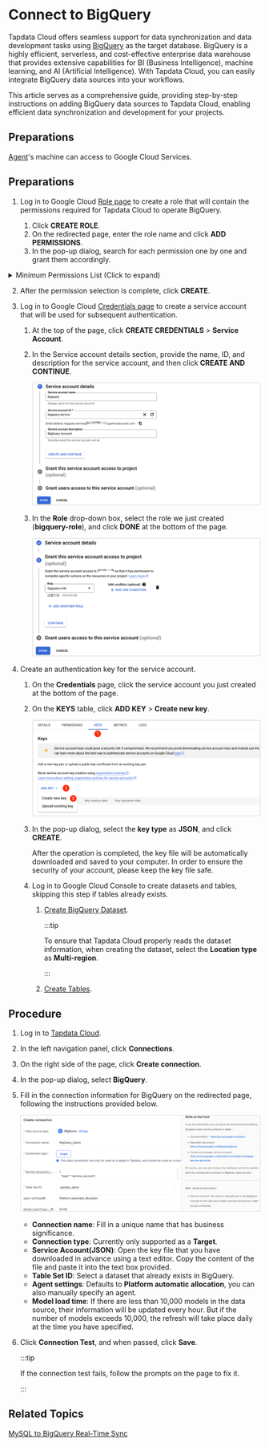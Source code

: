 # Connect to BigQuery

Tapdata Cloud offers seamless support for data synchronization and data development tasks using [BigQuery](https://cloud.google.com/bigquery/docs) as the target database. BigQuery is a highly efficient, serverless, and cost-effective enterprise data warehouse that provides extensive capabilities for BI (Business Intelligence), machine learning, and AI (Artificial Intelligence). With Tapdata Cloud, you can easily integrate BigQuery data sources into your workflows. 

This article serves as a comprehensive guide, providing step-by-step instructions on adding BigQuery data sources to Tapdata Cloud, enabling efficient data synchronization and development for your projects.

## Preparations

[Agent](../../../quick-start/install-agent/README.md)'s machine can access to Google Cloud Services.



## Preparations

1. Log in to Google Cloud [Role page](https://console.cloud.google.com/iam-admin/roles) to create a role that will contain the permissions required for Tapdata Cloud to operate BigQuery.

   1. Click **CREATE ROLE**.
   2. On the redirected page, enter the role name and click **ADD PERMISSIONS**.
   3. In the pop-up dialog, search for each permission one by one and grant them accordingly.

<details>
    <summary>Minimum Permissions List (Click to expand) </summary>
   <div>
       <div>
       bigquery.datasets.create<br/>
         bigquery.datasets.get<br/>
         bigquery.datasets.update<br/>
         bigquery.jobs.create<br/>
         bigquery.jobs.get<br/>
         bigquery.jobs.list<br/>
         bigquery.jobs.listAll<br/>
         bigquery.jobs.delete<br/>
         bigquery.jobs.update<br/>
         bigquery.routines.list<br/>
         bigquery.routines.get<br/>
         bigquery.tables.create<br/>
         bigquery.tables.delete<br/>
         bigquery.tables.get<br/>
         bigquery.tables.getData<br/>
         bigquery.tables.list<br/>
         bigquery.tables.setCategory<br/>
         bigquery.tables.update<br/>
         bigquery.tables.updateData
       </div>
     </div>
   </details>

2. After the permission selection is complete, click **CREATE**.


3. Log in to Google Cloud [Credentials page](https://console.cloud.google.com/apis/credentials) to create a service account that will be used for subsequent authentication.

   1. At the top of the page, click **CREATE CREDENTIALS** > **Service Account**.

   2. In the Service account details section, provide the name, ID, and description for the service account, and then click **CREATE AND CONTINUE**.

      ![Create access account](../../../images/create_server_account_en.png)

   3. In the **Role** drop-down box, select the role we just created (**bigquery-role**), and click **DONE** at the bottom of the page.

      ![Grant access](../../../images/grant_bigquery_role_en.png)

4. Create an authentication key for the service account.

   1. On the **Credentials** page, click the service account you just created at the bottom of the page.

   2. On the **KEYS** table, click **ADD KEY** > **Create new key**.

      ![Create Key](../../../images/create_account_key_en.png)

   3. In the pop-up dialog, select the **key type** as **JSON**, and click **CREATE**.

      After the operation is completed, the key file will be automatically downloaded and saved to your computer. In order to ensure the security of your account, please keep the key file safe.

   4. Log in to Google Cloud Console to create datasets and tables, skipping this step if tables already exists.

      1. [Create BigQuery Dataset](https://cloud.google.com/bigquery/docs/datasets?hl=zh-cn).

         :::tip

         To ensure that Tapdata Cloud properly reads the dataset information, when creating the dataset, select the **Location type** as **Multi-region**.

         :::

      2. [Create Tables](https://cloud.google.com/bigquery/docs/tables?hl=zh-cn).



## Procedure

1. Log in to [Tapdata Cloud](https://cloud.tapdata.io/).

2. In the left navigation panel, click **Connections**.

3. On the right side of the page, click **Create connection**.

4. In the pop-up dialog, select **BigQuery**.

5. Fill in the connection information for BigQuery on the redirected page, following the instructions provided below.

   ![Configure BigQuery Connection Information](../../../images/connect_bigquery_en.png)

   * **Connection name**: Fill in a unique name that has business significance.
   * **Connection type**: Currently only supported as a **Target**.
   * **Service Account(JSON)**: Open the key file that you have downloaded in advance using a text editor. Copy the content of the file and paste it into the text box provided.
   * **Table Set ID**: Select a dataset that already exists in BigQuery.
   * **Agent settings**: Defaults to **Platform automatic allocation**, you can also manually specify an agent.
   * **Model load time**: If there are less than 10,000 models in the data source, their information will be updated every hour. But if the number of models exceeds 10,000, the refresh will take place daily at the time you have specified.

6. Click **Connection Test**, and when passed, click **Save**.

   :::tip

   If the connection test fails, follow the prompts on the page to fix it.

   :::

## Related Topics

[MySQL to BigQuery Real-Time Sync](../../../best-practice/mysql-to-bigquery)
